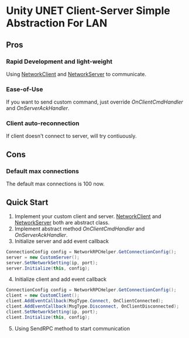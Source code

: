 # Unity UNET Client-Server Simple Abstraction For LAN

## Pros

### Rapid Development and light-weight
Using [NetworkClient](Assets/NetworkLANClient.cs) and [NetworkServer](Assets/NetworkServer.cs) to communicate.

### Ease-of-Use
If you want to send custom command, just override *OnClientCmdHandler* and *OnServerAckHandler*.

### Client auto-reconnection
If client doesn't connect to server, will try contiuously.

## Cons

### Default max connections
The default max connections is 100 now.

## Quick Start
1. Implement your custom client and server. [NetworkClient](Assets/NetworkLANClient.cs) and [NetworkServer](Assets/NetworkServer.cs) both are abstract class.
2. Implement abstract method *OnClientCmdHandler* and *OnServerAckHandler*.
3. Initialize server and add event callback
```cs
ConnectionConfig config = NetworkRPCHelper.GetConnectionConfig();
server = new CustomServer();
server.SetNetworkSetting(ip, port);
server.Initialize(this, config);
```

4. Initialize client and add event callback
```cs
ConnectionConfig config = NetworkRPCHelper.GetConnectionConfig();
client = new CustomClient();
client.AddEventCallback(MsgType.Connect, OnClientConnected);
client.AddEventCallback(MsgType.Disconnect, OnClientDisconnected);
client.SetNetworkSetting(ip, port);
client.Initialize(this, config);
```

5. Using SendRPC method to start communication
